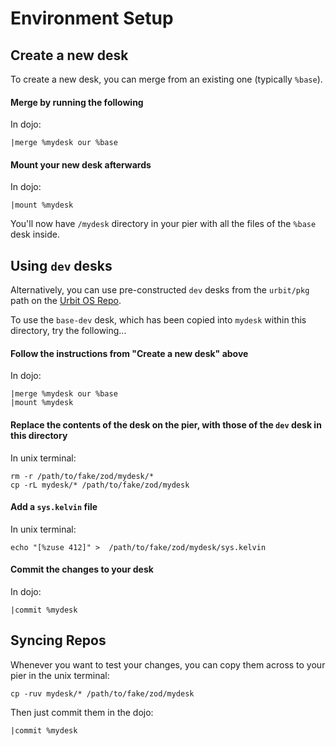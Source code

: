 # Environment Setup

## Create a new desk
To create a new desk, you can merge from an existing one (typically `%base`).

#### Merge by running the following
In dojo:
```
|merge %mydesk our %base
```

#### Mount your new desk afterwards
In dojo:
```
|mount %mydesk
```

You'll now have `/mydesk` directory in your pier with all the files of the `%base` desk inside.

## Using `dev` desks
Alternatively, you can use pre-constructed `dev` desks from the `urbit/pkg` path on the [Urbit OS Repo](https://github.com/urbit/urbit).

To use the `base-dev` desk, which has been copied into `mydesk` within this directory, try the following...

#### Follow the instructions from "Create a new desk" above
In dojo:
```
|merge %mydesk our %base
|mount %mydesk
```

#### Replace the contents of the desk on the pier, with those of the `dev` desk in this directory
In unix terminal:
```
rm -r /path/to/fake/zod/mydesk/*
cp -rL mydesk/* /path/to/fake/zod/mydesk
```

#### Add a `sys.kelvin` file
In unix terminal:
```
echo "[%zuse 412]" >  /path/to/fake/zod/mydesk/sys.kelvin
```

#### Commit the changes to your desk
In dojo:
```
|commit %mydesk
```

## Syncing Repos
Whenever you want to test your changes, you can copy them across to your pier in the unix terminal:
```
cp -ruv mydesk/* /path/to/fake/zod/mydesk
```

Then just commit them in the dojo:
```
|commit %mydesk
```